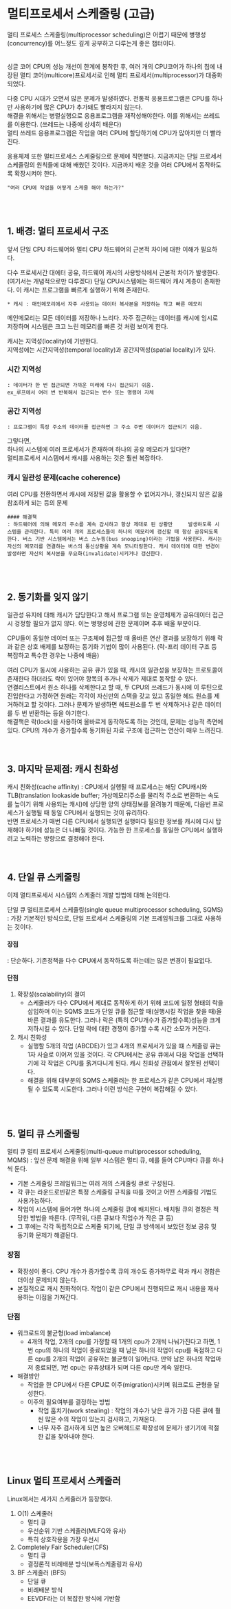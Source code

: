 # 멀티프로세서 스케줄링 (고급)
멀티 프로세스 스케줄링(multiprocessor scheduling)은 어렵기 때문에 병행성(concurrency)를 어느정도 깊게 공부하고 다루는게 좋은 챕터이다.  
</br>
</br>
싱글 코어 CPU의 성능 개선이 한계에 봉착한 후, 여러 개의 CPU코어가 하나의 칩에 내장된 멀티 코어(multicore)프로세서로 인해 멀티 프로세서(multiprocessor)가 대중화 되었다.  

다중 CPU 시대가 오면서 많은 문제가 발생하였다. 전통적 응용프로그램은 CPU를 하나만 사용하기에 많은 CPU가 추가돼도 빨라지지 않는다.  
해결을 위해서는 병렬실행으로 응용프로그램을 재작성해야한다. 이를 위해서는 쓰레드를 이용한다. (쓰레드는 나중에 상세히 배운다)  
멀티 쓰레드 응용프로그램은 작업을 여러 CPU에 할당하기에 CPU가 많아지만 더 빨라진다.  

응용체제 또한 멀티프로세스 스케줄링으로 문제에 직면했다. 지금까지는 단일 프로세서 스케줄링의 원칙들에 대해 배웠던 것이다. 지금까지 배운 것을 여러 CPU에서 동작하도록 확장시켜야 한다.

	"여러 CPU에 작업을 어떻게 스케줄 해야 하는가?"
</br>
</br>


## 1. 배경: 멀티 프로세서 구조

앞서 단일 CPU 하드웨어와 멀티 CPU 하드웨어의 근본적 차이에 대한 이해가 필요하다.  

다수 프로세서간 대에터 공유, 하드웨어 캐시의 사용방식에서 근본적 차이가 발생한다.(여기서는 개념적으로만 다루겠다)
단일 CPU시스템에는 하드웨어 캐시 계층이 존재한다. 이 캐시는 프로그램을 빠르게 실행하기 위해 존재한다.

	* 캐시 : 매인메모리에서 자주 사용되는 데이터 복사본을 저장하는 작고 빠른 메모리

메인메모리는 모든 데이터를 저장하나 느리다. 자주 접근하는 데이터를 캐시에 임시로 저장하며 시스템은 크고 느린 메모리를 빠른 것 처럼 보이게 한다.  

캐시는 지역성(locality)에 기반한다.  
지역성에는 시간지역성(temporal locality)과 공간지역성(spatial locality)가 있다.  

### 시간 지역성 
	: 데이터가 한 번 접근되면 가까운 미래에 다시 접근되기 쉬움. 
	ex_루프에서 여러 번 반복해서 접근되는 변수 또는 명령어 자체
### 공간 지역성 
	: 프로그램이 특정 주소의 데이터를 접근하면 그 주소 주변 데이터가 접근되기 쉬움.

그렇다면,  
하나의 시스템에 여러 프로세서가 존재하며 하나의 공유 메모리가 있다면?  
멀티프로세서 시스템에서 캐시를 사용하는 것은 훨씬 복잡하다.

### 캐시 일관성 문제(cache coherence)
여러 CPU를 전환하면서 캐시에 저장된 값을 활용할 수 없어지거나, 갱신되지 않은 값을 참조하게 되는 등의 문제

	#### 해결책 
	: 하드웨어에 의해 메모리 주소를 계속 감시하고 항상 제대로 된 상황만 	발생하도록 시스템을 관리한다. 특히 여러 개의 프로세스들이 하나의 메모리에 갱신할 때 항상 공유되도록 한다. 버스 기반 시스템에서는 버스 스누핑(bus snooping)이라는 기법을 사용한다. 캐시는 자신의 메모리를 연결하는 버스의 통신상황을 계속 모니터링한다. 캐시 데이터에 대한 변경이 발생하면 자신의 복사본을 무요화(invalidate)시키거나 갱신한다. 

</br>
</br>

## 2. 동기화를 잊지 않기
일관성 유지에 대해 캐시가 담당한다고 해서 프로그램 또는 운영체제가 공유데이터 접근시 겅정할 필요가 없지 않다. 이는 병행성에 관한 문제이며 추후 배울 부분이다.  

CPU들이 동일한 데이터 또는 구조체에 접근할 때 올바른 연산 결과를 보장하기 위해 락과 같은 상호 배제를 보장하는 동기화 기법이 많이 사용된다. (락-프리 데이터 구조 등 복잡하고 특수한 경우는 나중에 배움)  

여러 CPU가 동시에 사용하는 공유 큐가 있을 때, 캐시의 일관성을 보장하는 프로토콜이 존재한다 하더라도 락이 있어야 항목의 추가나 삭제가 제대로 동작할 수 있다.  
 연결리스트에서 원소 하나를 삭제한다고 할 때, 두 CPU의 쓰레드가 동시에 이 루틴으로 진입한다고 가정하면 원래는 각각이 자신만의 스택을 갖고 있고 동일한 헤드 원소를 제거하려고 할 것이다. 그러나 문제가 발생하면 헤드원소를 두 번 삭제하거나 같은 데이터를 두 번 반환하는 등을 야기한다.  
해결책은 락(lock)을 사용하여 올바르게 동작하도록 하는 것인데, 문제는 성능적 측면에 있다.  CPU의 개수가 증가할수록 동기화된 자료 구조에 접근하는 연산이 매우 느려진다.  
</br>
</br>

## 3. 마지막 문제점: 캐시 친화성
캐시 친화성(cache affinity) : CPU에서 실행될 때 프로세스는 해당 CPU캐시와 TLB(translation lookaside buffer; 가상메모리주소를 물리적 주소로 변환하는 속도를 높이기 위해 사용되는 캐시)에 상당한 양의 상태정보를 올려놓기 때문에, 다음번 프로세스가 실행될 때 동일 CPU에서 실행되는 것이 유리하다.  
반면 프로세스가 매번 다른 CPU에서 실행되면 실행마다 필요한 정보를 캐시에 다시 탑재해야 하기에 성능은 더 나빠질 것이다. 가능한 한 프로세스를 동일한 CPU에서 실행하려고 노력하는 방향으로 결정해야 한다.  
</br>
</br>

## 4. 단일 큐 스케줄링
이제 멀티프로세서 시스템의 스케줄러 개발 방법에 대해 논의한다.  

단일 큐 멀티프로세서 스케줄링(single queue multiprocessor scheduling, SQMS)
: 가장 기본적인 방식으로, 단일 프로세서 스케줄링의 기본 프레임워크를 그대로 사용하는 것이다.  
#### 장점
: 단순하다. 기존정책을 다수 CPU에서 동작하도록 하는데는 많은 변경이 필요없다. 
#### 단점
1) 확장성(scalability)의 결여
   -	스케줄러가 다수 CPU에서 제대로 동작하게 하기 위해 코드에 일정 형태의 락을 삽입하며 이는 SQMS 코드가 단일 큐를 접근할 때(실행시킬 작업을 찾을 때)올바른 결과를 유도한다. 그러나 락은 (특히 CPU개수가 증가할수록)성능을 크게 저하시킬 수 있다. 단일 락에 대한 경쟁이 증가할 수록 시간 소모가 커진다.
2) 캐시 친화성
	- 실행할 5개의 작업 (ABCDE)가 있고 4개의 프로세서가 있을 떄 스케줄링 큐는 1자 사슬로 이어져 있을 것이다. 각 CPU에서는 공유 큐에서 다음 작업을 선택하기에 각 작업은 CPU를 옭겨다니게 된다. 캐시 친화성 관점에서 잘못된 선택이다.  
	- 해결을 위해 대부분의 SQMS 스케줄러는 한 프로세스가 같은 CPU에서 재실행될 수 있도록 시도한다. 그러나 이런 방식은 구현이 복잡해질 수 있다.

</br>
</br>

## 5. 멀티 큐 스케줄링
멀티 큐 멀티 프로세서 스케줄링(multi-queue multiprocessor scheduling, MQMS)
: 앞선 문제 해결을 위해 일부 시스템은 멀티 큐, 예를 들어 CPU마다 큐를 하나씩 둔다. 
- 기본 스케줄링 프레임워크는 여러 개의 스케줄링 큐로 구성된다.
- 각 큐는 라운드로빈같은 특정 스케줄링 규칙을 따를 것이고 어떤 스케줄링 기법도 사용가능하다. 
- 작업이 시스템에 들어가면 하나의 스케줄링 큐에 배치된다. 배치될 큐의 결정은 적당한 방법을 따른다. (무작위, 다른 큐보다 작업수가 작은 큐 등)
- 그 후에는 각각 독립적으로 스케줄 되기에, 단일 큐 방섹에서 보았던 정보 공유 및 동기화 문제가 해결된다.

### 장점
- 확장성이 좋다. CPU 개수가 증가할수록 큐의 개수도 증가하무로 락과 캐시 경합은 더이상 문제되지 않는다.
- 본질적으로 캐시 친화적이다. 작업이 같은 CPU에서 진행되므로 캐시 내용을 재사용하는 이점을 가져간다.
### 단점
- 워크로드의 불균형(load imbalance)
  - 4개의 작업, 2개의 cpu를 가정할 때 1개의 cpu가 2개씩 나눠가진다고 하면, 1번 cpu의 하나의 작업이 종료되었을 때 남은 하나의 작업이 cpu를 독점하고 다른 cpu를 2개의 작업이 공유하는 불균형이 일어난다. 만약 남은 하나의 작업마저 종료되면, 1번 cpu는 유휴상태가 되며 다른 cpu만 계속 일한다. 
- 해결방안
  - 작업을 한 CPU에서 다른 CPU로 이주(migration)시키며 워크로드 균형을 달성한다.
  - 이주의 필요여부를 결정하는 방법
    - 작업 훔치기(work stealing) : 작업의 개수가 낮은 큐가 가끔 다른 큐에 훨씬 많은 수의 작업이 있는지 검사하고, 가져온다. 
    - 너무 자주 검사하게 되면 높은 오버헤드로 확장성에 문제가 생기기에 적절한 값을 찾아내야 한다.

</br>
</br>

## Linux 멀티 프로세서 스케줄러

Linux에서는 세가지 스케줄러가 등장했다.
1. O(1) 스케줄러
	- 멀티 큐
	- 우선순위 기반 스케줄러(MLFQ와 유사)
	- 특히 상호작용을 가장 우선시
2. Completely Fair Scheduler(CFS)
	- 멀티 큐
	- 결정론적 비례배분 방식(보폭스케줄링과 유사)
3. BF 스케줄러 (BFS)
	- 단일 큐
	- 비례배분 방식
	- EEVDF라는 더 복잡한 방식에 기반함
